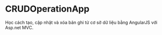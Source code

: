 # CRUDOperationApp
Học cách tạo, cập nhật và xóa bản ghi từ cơ sở dữ liệu bằng AngularJS với Asp.net MVC.
